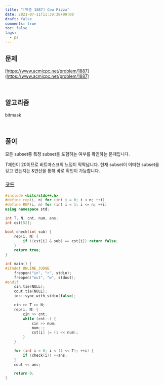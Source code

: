 ```yaml
---
title: "[백준 1887] Cow Pizza"
date: 2021-07-11T11:39:38+09:00
draft: false
comments: true
toc: false
tags:
  - ps
---
```


## 문제

[https://www.acmicpc.net/problem/1887](https://www.acmicpc.net/problem/1887)

<br>

## 알고리즘

bitmask

<br>

## 풀이

모든 subset중 특정 subset을 포함하는 여부를 확인하는 문제입니다.

$T$제한이 20이므로 비트마스크의 느낌이 팍팍납니다. 현재 subset이 어떠한 subset을 갖고 있는지는 &연산을 통해 바로 확인이 가능합니다.

### 코드

```c++
#include <bits/stdc++.h>
#define rep(i, n) for (int i = 0; i < n; ++i)
#define REP(i, n) for (int i = 1; i <= n; ++i)
using namespace std;

int T, N, cnt, num, ans;
int cst[52];

bool check(int sub) {
    rep(i, N) {
        if ((cst[i] & sub) == cst[i]) return false;
    }
    return true;
}

int main() {
#ifndef ONLINE_JUDGE
    freopen("in", "r", stdin);
    freopen("out", "w", stdout);
#endif
    cin.tie(NULL);
    cout.tie(NULL);
    ios::sync_with_stdio(false);

    cin >> T >> N;
    rep(i, N) {
        cin >> cnt;
        while (cnt--) {
            cin >> num;
            num--;
            cst[i] |= (1 << num);
        }
    }

    for (int i = 0; i < (1 << T); ++i) {
        if (check(i)) ++ans;
    }
    cout << ans;

    return 0;
}
```
